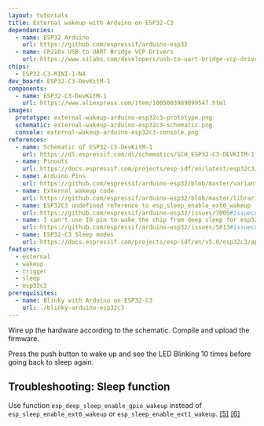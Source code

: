```yaml
---
layout: tutorials
title: External wakeup with Arduino on ESP32-C3
dependancies:
  - name: ESP32 Arduino
    url: https://github.com/espressif/arduino-esp32
  - name: CP210x USB to UART Bridge VCP Drivers
    url: https://www.silabs.com/developers/usb-to-uart-bridge-vcp-drivers?tab=downloads
chips:
  - ESP32-C3-MINI-1-N4
dev_board: ESP32-C3-DevKitM-1
components:
  - name: ESP32-C3-DevKitM-1
    url: https://www.aliexpress.com/item/1005003989099547.html
images:
  prototype: external-wakeup-arduino-esp32c3-prototype.png
  schematic: external-wakeup-arduino-esp32c3-schematic.png
  console: external-wakeup-arduino-esp32c3-console.png
references:
  - name: Schematic of ESP32-C3-DevKitM-1
    url: https://dl.espressif.com/dl/schematics/SCH_ESP32-C3-DEVKITM-1_V1_20200915A.pdf
  - name: Pinouts
    url: https://docs.espressif.com/projects/esp-idf/en/latest/esp32c3/hw-reference/esp32c3/user-guide-devkitm-1.html#pin-layout
  - name: Arduino Pins
    url: https://github.com/espressif/arduino-esp32/blob/master/variants/esp32c3/pins_arduino.h
  - name: External wakeup code
    url: https://github.com/espressif/arduino-esp32/blob/master/libraries/ESP32/examples/DeepSleep/ExternalWakeUp/ExternalWakeUp.ino
  - name: ESP32C3 undefined reference to esp_sleep_enable_ext0_wakeup
    url: https://github.com/espressif/arduino-esp32/issues/7005#issuecomment-1188708571
  - name: I can't use IO pin to wake the chip from deep sleep for esp32-c3
    url: https://github.com/espressif/arduino-esp32/issues/5813#issuecomment-955178864
  - name: ESP32-C3 Sleep modes
    url: https://docs.espressif.com/projects/esp-idf/en/v5.0/esp32c3/api-reference/system/sleep_modes.html
features:
  - external
  - wakeup
  - trigger
  - sleep
  - esp32c3
prerequisites:
  - name: Blinky with Arduino on ESP32-C3
    url: ./blinky-arduino-esp32c3
---
```


Wire up the hardware according to the schematic. Compile and upload the firmware.

Press the push button to wake up and see the LED Blinking 10 times before going back to sleep again.

## Troubleshooting: Sleep function

Use function `esp_deep_sleep_enable_gpio_wakeup` instead of `esp_sleep_enable_ext0_wakeup` or `esp_sleep_enable_ext1_wakeup`. <a href="#footnote-5">[5]</a> <a href="#footnote-6">[6]</a>
